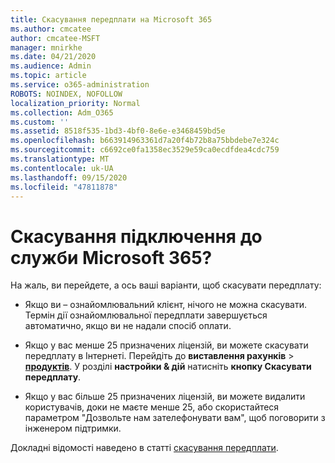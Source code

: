```yaml
---
title: Скасування передплати на Microsoft 365
ms.author: cmcatee
author: cmcatee-MSFT
manager: mnirkhe
ms.date: 04/21/2020
ms.audience: Admin
ms.topic: article
ms.service: o365-administration
ROBOTS: NOINDEX, NOFOLLOW
localization_priority: Normal
ms.collection: Adm_O365
ms.custom: ''
ms.assetid: 8518f535-1bd3-4bf0-8e6e-e3468459bd5e
ms.openlocfilehash: b663914963361d7a20f4b72b8a75bbdebe7e324c
ms.sourcegitcommit: c6692ce0fa1358ec3529e59ca0ecdfdea4cdc759
ms.translationtype: MT
ms.contentlocale: uk-UA
ms.lasthandoff: 09/15/2020
ms.locfileid: "47811878"
---
```

# <a name="cancelling-your-microsoft-365-subscription"></a>Скасування підключення до служби Microsoft 365?

На жаль, ви перейдете, а ось ваші варіанти, щоб скасувати передплату:
  
- Якщо ви – ознайомлювальний клієнт, нічого не можна скасувати. Термін дії ознайомлювальної передплати завершується автоматично, якщо ви не надали спосіб оплати.

- Якщо у вас менше 25 призначених ліцензій, ви можете скасувати передплату в Інтернеті. Перейдіть до **виставлення рахунків** \> **[продуктів](https://go.microsoft.com/fwlink/p/?linkid=842054)**. У розділі **настройки & дій** натисніть **кнопку Скасувати передплату**.

- Якщо у вас більше 25 призначених ліцензій, ви можете видалити користувачів, доки не маєте менше 25, або скористайтеся параметром "Дозвольте нам зателефонувати вам", щоб поговорити з інженером підтримки.

Докладні відомості наведено в статті [скасування передплати](https://docs.microsoft.com/microsoft-365/commerce/subscriptions/cancel-your-subscription).